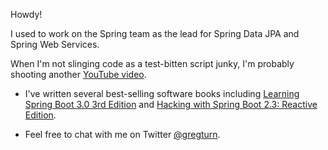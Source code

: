 Howdy!

I used to work on the Spring team as the lead for Spring Data JPA and Spring Web Services.

When I'm not slinging code as a test-bitten script junky, I'm probably shooting another [YouTube video](https://youtube.com/@ProCoderIO). 

* I've written several best-selling software books including [Learning Spring Boot 3.0 3rd Edition](https://springbootlearning.com/book) and [Hacking with Spring Boot 2.3: Reactive Edition](https://www.amazon.com/dp/B086722L4L).

* Feel free to chat with me on Twitter [@gregturn](https://twitter.com/gregturn).
